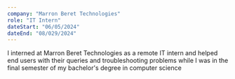 ```yaml
---
company: "Marron Beret Technologies"
role: "IT Intern"
dateStart: "06/05/2024"
dateEnd: "08/029/2024"
---
```


I interned at Marron Beret Technologies as a remote IT intern and helped end users with their queries and troubleshooting problems while I was in the final semester of my bachelor's degree in computer science
